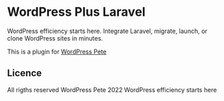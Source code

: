 # WordPress Plus Laravel

WordPress efficiency starts here.
Integrate Laravel, migrate, launch, or clone WordPress sites in minutes.

This is a plugin for [WordPress Pete](https://wordpresspete.com)

## Licence
All rigths reserved
WordPress Pete 2022
WordPress efficiency starts here
